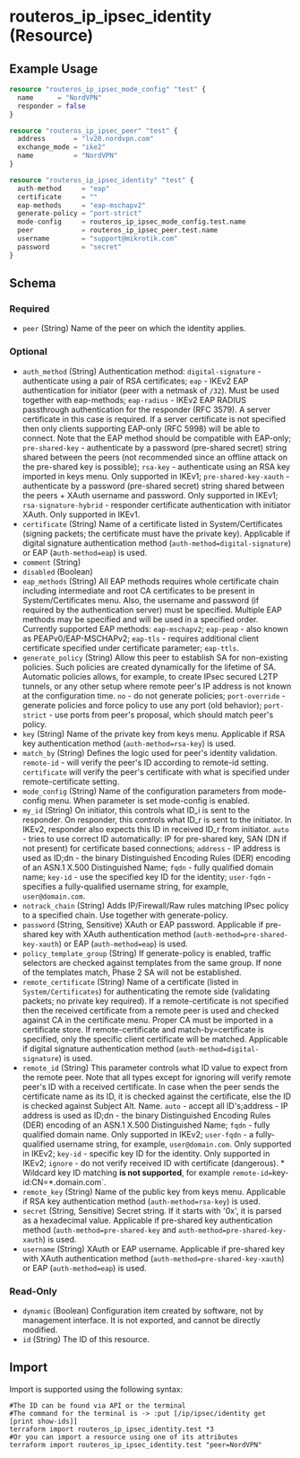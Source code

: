 # routeros_ip_ipsec_identity (Resource)


## Example Usage
```terraform
resource "routeros_ip_ipsec_mode_config" "test" {
  name      = "NordVPN"
  responder = false
}

resource "routeros_ip_ipsec_peer" "test" {
  address       = "lv20.nordvpn.com"
  exchange_mode = "ike2"
  name          = "NordVPN"
}

resource "routeros_ip_ipsec_identity" "test" {
  auth-method     = "eap"
  certificate     = ""
  eap-methods     = "eap-mschapv2"
  generate-policy = "port-strict"
  mode-config     = routeros_ip_ipsec_mode_config.test.name
  peer            = routeros_ip_ipsec_peer.test.name
  username        = "support@mikrotik.com"
  password        = "secret"
}
```

<!-- schema generated by tfplugindocs -->
## Schema

### Required

- `peer` (String) Name of the peer on which the identity applies.

### Optional

- `auth_method` (String) Authentication method: `digital-signature` - authenticate using a pair of RSA certificates; `eap` - IKEv2 EAP authentication for initiator (peer with a netmask of `/32`). Must be used together with eap-methods; `eap-radius` - IKEv2 EAP RADIUS passthrough authentication for the responder (RFC 3579). A server certificate in this case is required. If a server certificate is not specified then only clients supporting EAP-only (RFC 5998) will be able to connect. Note that the EAP method should be compatible with EAP-only; `pre-shared-key` - authenticate by a password (pre-shared secret) string shared between the peers (not recommended since an offline attack on the pre-shared key is possible); `rsa-key` - authenticate using an RSA key imported in keys menu. Only supported in IKEv1; `pre-shared-key-xauth` - authenticate by a password (pre-shared secret) string shared between the peers + XAuth username and password. Only supported in IKEv1; `rsa-signature-hybrid` - responder certificate authentication with initiator XAuth. Only supported in IKEv1.
- `certificate` (String) Name of a certificate listed in System/Certificates (signing packets; the certificate must have the private key). Applicable if digital signature authentication method (`auth-method=digital-signature`) or EAP (a`uth-method=eap`) is used.
- `comment` (String)
- `disabled` (Boolean)
- `eap_methods` (String) All EAP methods requires whole certificate chain including intermediate and root CA certificates to be present in System/Certificates menu. Also, the username and password (if required by the authentication server) must be specified. Multiple EAP methods may be specified and will be used in a specified order. Currently supported EAP methods: `eap-mschapv2`; `eap-peap` - also known as PEAPv0/EAP-MSCHAPv2; `eap-tls` - requires additional client certificate specified under certificate parameter; `eap-ttls`.
- `generate_policy` (String) Allow this peer to establish SA for non-existing policies. Such policies are created dynamically for the lifetime of SA. Automatic policies allows, for example, to create IPsec secured L2TP tunnels, or any other setup where remote peer's IP address is not known at the configuration time. `no` - do not generate policies; `port-override` - generate policies and force policy to use any port (old behavior); `port-strict` - use ports from peer's proposal, which should match peer's policy.
- `key` (String) Name of the private key from keys menu. Applicable if RSA key authentication method (`auth-method=rsa-key`) is used.
- `match_by` (String) Defines the logic used for peer's identity validation. `remote-id` - will verify the peer's ID according to remote-id setting. `certificate` will verify the peer's certificate with what is specified under remote-certificate setting.
- `mode_config` (String) Name of the configuration parameters from mode-config menu. When parameter is set mode-config is enabled.
- `my_id` (String) On initiator, this controls what ID_i is sent to the responder. On responder, this controls what ID_r is sent to the initiator. In IKEv2, responder also expects this ID in received ID_r from initiator. `auto` - tries to use correct ID automatically: IP for pre-shared key, SAN (DN if not present) for certificate based connections; `address` - IP address is used as ID;dn - the binary Distinguished Encoding Rules (DER) encoding of an ASN.1 X.500 Distinguished Name; `fqdn` - fully qualified domain name; `key-id` - use the specified key ID for the identity; `user-fqdn` - specifies a fully-qualified username string, for example, `user@domain.com`.
- `notrack_chain` (String) Adds IP/Firewall/Raw rules matching IPsec policy to a specified chain. Use together with generate-policy.
- `password` (String, Sensitive) XAuth or EAP password. Applicable if pre-shared key with XAuth authentication method (`auth-method=pre-shared-key-xauth`) or EAP (`auth-method=eap`) is used.
- `policy_template_group` (String) If generate-policy is enabled, traffic selectors are checked against templates from the same group. If none of the templates match, Phase 2 SA will not be established.
- `remote_certificate` (String) Name of a certificate (listed in `System/Certificates`) for authenticating the remote side (validating packets; no private key required). If a remote-certificate is not specified then the received certificate from a remote peer is used and checked against CA in the certificate menu. Proper CA must be imported in a certificate store. If remote-certificate and match-by=certificate is specified, only the specific client certificate will be matched. Applicable if digital signature authentication method (`auth-method=digital-signature`) is used.
- `remote_id` (String) This parameter controls what ID value to expect from the remote peer. Note that all types except for ignoring will verify remote peer's ID with a received certificate. In case when the peer sends the certificate name as its ID, it is checked against the certificate, else the ID is checked against Subject Alt. Name. `auto` - accept all ID's;address - IP address is used as ID;dn - the binary Distinguished Encoding Rules (DER) encoding of an ASN.1 X.500 Distinguished Name; `fqdn` - fully qualified domain name. Only supported in IKEv2; `user-fqdn` - a fully-qualified username string, for example, `user@domain.com`. Only supported in IKEv2; `key-id` - specific key ID for the identity. Only supported in IKEv2; `ignore` - do not verify received ID with certificate (dangerous). * Wildcard key ID matching **is not supported**, for example `remote-id=`key-id:CN=*.domain.com`.
- `remote_key` (String) Name of the public key from keys menu. Applicable if RSA key authentication method (`auth-method=rsa-key`) is used.
- `secret` (String, Sensitive) Secret string. If it starts with '0x', it is parsed as a hexadecimal value. Applicable if pre-shared key authentication method (`auth-method=pre-shared-key` and `auth-method=pre-shared-key-xauth`) is used.
- `username` (String) XAuth or EAP username. Applicable if pre-shared key with XAuth authentication method (`auth-method=pre-shared-key-xauth`) or EAP (`auth-method=eap`) is used.

### Read-Only

- `dynamic` (Boolean) Configuration item created by software, not by management interface. It is not exported, and cannot be directly modified.
- `id` (String) The ID of this resource.

## Import
Import is supported using the following syntax:
```shell
#The ID can be found via API or the terminal
#The command for the terminal is -> :put [/ip/ipsec/identity get [print show-ids]]
terraform import routeros_ip_ipsec_identity.test *3
#Or you can import a resource using one of its attributes
terraform import routeros_ip_ipsec_identity.test "peer=NordVPN"
```
